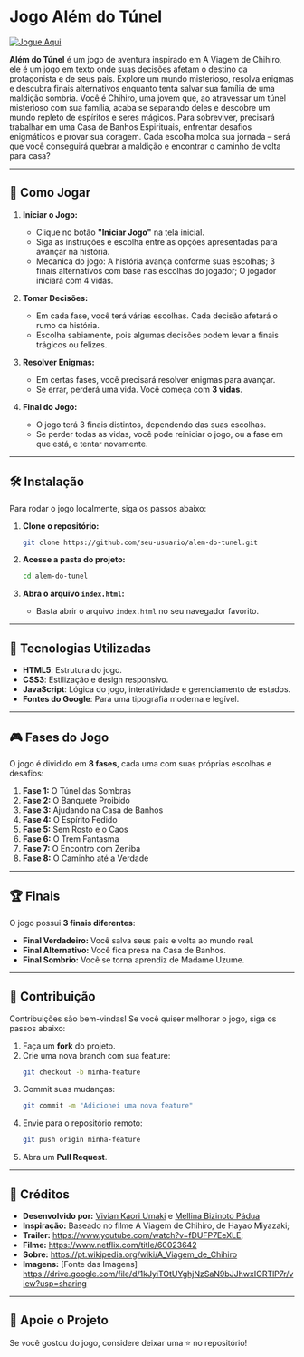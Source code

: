 # Jogo Além do Túnel
[![Jogue Aqui](https://img.shields.io/badge/Click%20para%20jogar-blue?style=for-the-badge)](https://alemdotunel.netlify.app/)

**Além do Túnel** é um jogo de aventura inspirado em A Viagem de Chihiro, ele é um jogo em texto onde suas decisões afetam o destino da protagonista e de seus pais. Explore um mundo misterioso, resolva enigmas e descubra finais alternativos enquanto tenta salvar sua família de uma maldição sombria.
Você é Chihiro, uma jovem que, ao atravessar um túnel misterioso com sua família, acaba se separando deles e descobre um mundo repleto de espíritos e seres mágicos. Para sobreviver, precisará trabalhar em uma Casa de Banhos Espirituais, enfrentar desafios enigmáticos e provar sua coragem. Cada escolha molda sua jornada – será que você conseguirá quebrar a maldição e encontrar o caminho de volta para casa?

---

## 🚀 Como Jogar

1. **Iniciar o Jogo:**
   - Clique no botão **"Iniciar Jogo"** na tela inicial.
   - Siga as instruções e escolha entre as opções apresentadas para avançar na história.
   - Mecanica do jogo: A história avança conforme suas escolhas; 3 finais alternativos com base nas escolhas do jogador; O jogador iniciará com 4 vidas.

2. **Tomar Decisões:**
   - Em cada fase, você terá várias escolhas. Cada decisão afetará o rumo da história.
   - Escolha sabiamente, pois algumas decisões podem levar a finais trágicos ou felizes.

3. **Resolver Enigmas:**
   - Em certas fases, você precisará resolver enigmas para avançar.
   - Se errar, perderá uma vida. Você começa com **3 vidas**.

4. **Final do Jogo:**
   - O jogo terá 3 finais distintos, dependendo das suas escolhas.
   - Se perder todas as vidas, você pode reiniciar o jogo, ou a fase em que está, e tentar novamente.

---

## 🛠️ Instalação

Para rodar o jogo localmente, siga os passos abaixo:

1. **Clone o repositório:**
   ```bash
   git clone https://github.com/seu-usuario/alem-do-tunel.git
   ```

2. **Acesse a pasta do projeto:**
   ```bash
   cd alem-do-tunel
   ```

3. **Abra o arquivo `index.html`:**
   - Basta abrir o arquivo `index.html` no seu navegador favorito.

---

## 🎨 Tecnologias Utilizadas

- **HTML5**: Estrutura do jogo.
- **CSS3**: Estilização e design responsivo.
- **JavaScript**: Lógica do jogo, interatividade e gerenciamento de estados.
- **Fontes do Google**: Para uma tipografia moderna e legível.

---

## 🎮 Fases do Jogo

O jogo é dividido em **8 fases**, cada uma com suas próprias escolhas e desafios:

1. **Fase 1:** O Túnel das Sombras
2. **Fase 2:** O Banquete Proibido
3. **Fase 3:** Ajudando na Casa de Banhos
4. **Fase 4:** O Espírito Fedido
5. **Fase 5:** Sem Rosto e o Caos
6. **Fase 6:** O Trem Fantasma
7. **Fase 7:** O Encontro com Zeniba
8. **Fase 8:** O Caminho até a Verdade

---

## 🏆 Finais

O jogo possui **3 finais diferentes**:
- **Final Verdadeiro:** Você salva seus pais e volta ao mundo real.
- **Final Alternativo:** Você fica presa na Casa de Banhos.
- **Final Sombrio:** Você se torna aprendiz de Madame Uzume.

---


## 📝 Contribuição

Contribuições são bem-vindas! Se você quiser melhorar o jogo, siga os passos abaixo:

1. Faça um **fork** do projeto.
2. Crie uma nova branch com sua feature:
   ```bash
   git checkout -b minha-feature
   ```
3. Commit suas mudanças:
   ```bash
   git commit -m "Adicionei uma nova feature"
   ```
4. Envie para o repositório remoto:
   ```bash
   git push origin minha-feature
   ```
5. Abra um **Pull Request**.

---

## 👏 Créditos

- **Desenvolvido por:** [Vivian Kaori Umaki](https://github.com/vivikari) e [Mellina Bizinoto Pádua](https://github.com/Mellina-ship-it)
- **Inspiração:** Baseado no filme A Viagem de Chihiro, de Hayao Miyazaki;
- **Trailer:** https://www.youtube.com/watch?v=fDUFP7EeXLE;
- **Filme:** https://www.netflix.com/title/60023642
- **Sobre:** https://pt.wikipedia.org/wiki/A_Viagem_de_Chihiro
- **Imagens:** [Fonte das Imagens] https://drive.google.com/file/d/1kJyiTOtUYghjNzSaN9bJJhwxIORTlP7r/view?usp=sharing

---

## 🌟 Apoie o Projeto

Se você gostou do jogo, considere deixar uma ⭐ no repositório!

